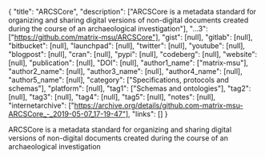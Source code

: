 {
  "title": "ARCSCore",
  "description": ["ARCSCore is a metadata standard for organizing and sharing digital versions of non-digital documents created during the course of an archaeological investigation"],
  "...3": ["https://github.com/matrix-msu/ARCSCore"],
  "gist": [null],
  "gitlab": [null],
  "bitbucket": [null],
  "launchpad": [null],
  "twitter": [null],
  "youtube": [null],
  "blogpost": [null],
  "cran": [null],
  "pypi": [null],
  "codeberg": [null],
  "website": [null],
  "publication": [null],
  "DOI": [null],
  "author1_name": ["matrix-msu"],
  "author2_name": [null],
  "author3_name": [null],
  "author4_name": [null],
  "author5_name": [null],
  "category": ["Specifications, protocols and schemas"],
  "platform": [null],
  "tag1": ["Schemas and ontologies"],
  "tag2": [null],
  "tag3": [null],
  "tag4": [null],
  "tag5": [null],
  "notes": [null],
  "internetarchive": ["https://archive.org/details/github.com-matrix-msu-ARCSCore_-_2019-05-07_17-19-47"],
  "links": []
}

<!-- Generated by csv2md.R – do not edit by hand -->

ARCSCore is a metadata standard for organizing and sharing digital versions of non-digital documents created during the course of an archaeological investigation